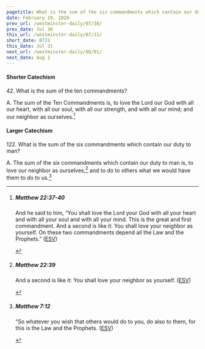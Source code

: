 ```yaml
---
pagetitle: What is the sum of the six commandments which contain our duty to man?
date: February 19, 2020
prev_url: /westminster-daily/07/30/
prev_date: Jul 30
this_url: /westminster-daily/07/31/
short_date: 0731
this_date: Jul 31
next_url: /westminster-daily/08/01/
next_date: Aug 1
---
```


#### Shorter Catechism

42\. What is the sum of the ten commandments?

A. The sum of the Ten Commandments is, to love the Lord our God with all our heart, with all our soul, with all our strength, and with all our mind; and our neighbor as ourselves.[^fnref:wsc1]


[^fnref:wsc1]: <div class="esv"><h5>Matthew 22:37-40</h5> <div class="esv-text"><p id="p40022037.01-1">And he said to him, <span class="woc">&#8220;You shall love the Lord your God with all your heart and with all your soul and with all your mind.</span> <span class="woc">This is the great and first commandment.</span> <span class="woc">And a second is like it: You shall love your neighbor as yourself.</span> <span class="woc">On these two commandments depend all the Law and the Prophets.&#8221;</span>  (<a href="http://www.esv.org" class="copyright">ESV</a>)</p> </div> </div>


#### Larger Catechism

122\. What is the sum of the six commandments which contain our duty to man?

A. The sum of the six commandments which contain our duty to man is, to love our neighbor as ourselves,[^fnref:wlc1] and to do to others what we would have them to do to us.[^fnref:wlc2]


[^fnref:wlc1]: <div class="esv"><h5>Matthew 22:39</h5> <div class="esv-text"><p id="p40022039.01-1"><span class="woc">And a second is like it: You shall love your neighbor as yourself.</span>  (<a href="http://www.esv.org" class="copyright">ESV</a>)</p> </div> </div>

[^fnref:wlc2]: <div class="esv"><h5>Matthew 7:12</h5> <div class="esv-text"> <p id="p40007012.04-1"><span class="woc">&#8220;So whatever you wish that others would do to you, do also to them, for this is the Law and the Prophets.</span>  (<a href="http://www.esv.org" class="copyright">ESV</a>)</p> </div> </div>

